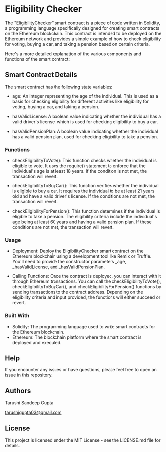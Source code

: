 # Eligibility Checker

The "EligibilityChecker" smart contract is a piece of code written in Solidity, a programming language specifically designed for creating smart contracts on the Ethereum blockchain. This contract is intended to be deployed on the Ethereum network and provides a simple example of how to check eligibility for voting, buying a car, and taking a pension based on certain criteria.

Here's a more detailed explanation of the various components and functions of the smart contract:

## Smart Contract Details

The smart contract has the following state variables:

* age:  An integer representing the age of the individual. This is used as a basis for checking eligibility for different activities like eligibility for voting, buying a car, and taking a pension.

* hasValidLicense: A boolean value indicating whether the individual has a valid driver's license, which is used for checking eligibility to buy a car.

* hasValidPensionPlan: A boolean value indicating whether the individual has a valid pension plan, used for checking eligibility to take a pension.

### Functions

* checkEligibilityToVote(): This function checks whether the individual is eligible to vote. It uses the require() statement to enforce that the individual's age is at least 18 years. If the condition is not met, the transaction will revert.

* checkEligibilityToBuyCar(): This function verifies whether the individual is eligible to buy a car. It requires the individual to be at least 21 years old and have a valid driver's license. If the conditions are not met, the transaction will revert.

* checkEligibilityForPension(): This function determines if the individual is eligible to take a pension. The eligibility criteria include the individual's age being at least 60 years and having a valid pension plan. If these conditions are not met, the transaction will revert.

### Usage

* Deployment: Deploy the EligibilityChecker smart contract on the Ethereum blockchain using a development tool like Remix or Truffle. You'll need to provide the constructor parameters _age, _hasValidLicense, and _hasValidPensionPlan.

* Calling Functions: Once the contract is deployed, you can interact with it through Ethereum transactions. You can call the checkEligibilityToVote(), checkEligibilityToBuyCar(), and checkEligibilityForPension() functions by sending transactions to the contract address. Depending on the eligibility criteria and input provided, the functions will either succeed or revert.

### Built With

* Solidity: The programming language used to write smart contracts for the Ethereum blockchain.
* Ethereum: The blockchain platform where the smart contract is deployed and executed.

## Help

If you encounter any issues or have questions, please feel free to open an issue in this repository.

## Authors

Tarushi Sandeep Gupta

tarushigupta03@gmail.com

## License

This project is licensed under the MIT License - see the LICENSE.md file for details.
